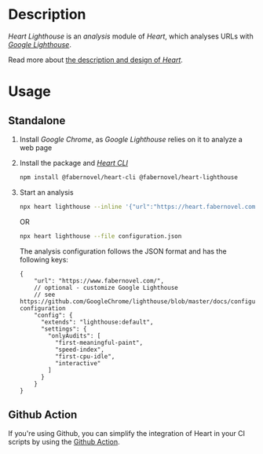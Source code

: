 # Description

_Heart Lighthouse_ is an _analysis_ module of _Heart_, which analyses URLs with _[Google Lighthouse](https://developers.google.com/web/tools/lighthouse/)_.

Read more about [the description and design of _Heart_](https://gitlab.com/fabernovel/heart/-/blob/master/README.md).

# Usage

## Standalone

1. Install _Google Chrome_, as _Google Lighthouse_ relies on it to analyze a web page

2. Install the package and _[Heart CLI](https://www.npmjs.com/package/@fabernovel/heart-cli)_

    ```bash
    npm install @fabernovel/heart-cli @fabernovel/heart-lighthouse
    ```

3. Start an analysis

    ```bash
    npx heart lighthouse --inline '{"url":"https://heart.fabernovel.com"}'
    ```

    OR 

    ```bash
    npx heart lighthouse --file configuration.json
    ```

    The analysis configuration follows the JSON format and has the following keys:

    ```jsonc
    {
        "url": "https://www.fabernovel.com/",
        // optional - customize Google Lighthouse
        // see https://github.com/GoogleChrome/lighthouse/blob/master/docs/configuration.md#lighthouse-configuration
        "config": {
          "extends": "lighthouse:default",
          "settings": {
            "onlyAudits": [
              "first-meaningful-paint",
              "speed-index",
              "first-cpu-idle",
              "interactive"
            ]
          }
        }
    }
    ```

## Github Action

If you're using Github, you can simplify the integration of Heart in your CI scripts by using the [Github Action](https://github.com/marketplace/actions/heart-webpages-evaluation).

